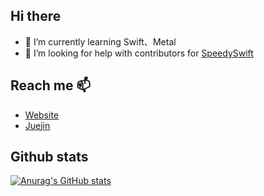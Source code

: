 ## Hi there 

- 🌱 I’m currently learning Swift、Metal
- 🤔 I’m looking for help with contributors for [SpeedySwift](https://github.com/Tliens/SpeedySwift)

## Reach me 📫
- [Website](tlien.top)
- [Juejin](https://juejin.cn/user/1151943916921885/posts)

## Github stats

[![Anurag's GitHub stats](https://github-readme-stats.vercel.app/api?username=zhangferry)](https://github.com/anuraghazra/github-readme-stats)
